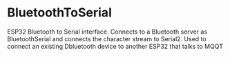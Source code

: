 # BluetoothToSerial
ESP32 Bluetooth to Serial interface. Connects to a Bluetooth server as BluetoothSerial and connects the character stream to Serial2. Used to connect an existing Dbluetooth device to another ESP32 that talks to MQQT
